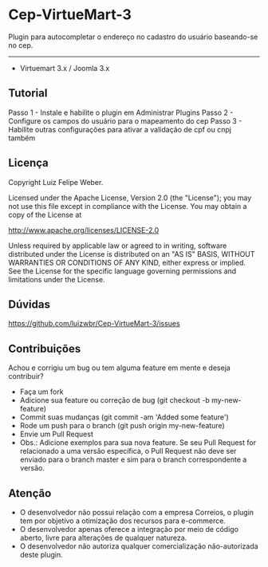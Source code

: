 # Cep-VirtueMart-3
Plugin para autocompletar o endereço no cadastro do usuário baseando-se no cep.

------------------------
* Virtuemart 3.x / Joomla 3.x

Tutorial
-------

Passo 1 - Instale e habilite o plugin em Administrar Plugins
Passo 2 - Configure os campos do usuário para o mapeamento do cep
Passo 3 - Habilite outras configurações para ativar a validação de cpf ou cnpj também

Licença
-------

Copyright Luiz Felipe Weber.

Licensed under the Apache License, Version 2.0 (the "License"); you may not use this file except in compliance with the License. You may obtain a copy of the License at

http://www.apache.org/licenses/LICENSE-2.0

Unless required by applicable law or agreed to in writing, software distributed under the License is distributed on an "AS IS" BASIS, WITHOUT WARRANTIES OR CONDITIONS OF ANY KIND, either express or implied. See the License for the specific language governing permissions and limitations under the License.


Dúvidas
----------

https://github.com/luizwbr/Cep-VirtueMart-3/issues

Contribuições
-------------

Achou e corrigiu um bug ou tem alguma feature em mente e deseja contribuir?

* Faça um fork
* Adicione sua feature ou correção de bug (git checkout -b my-new-feature)
* Commit suas mudanças (git commit -am 'Added some feature')
* Rode um push para o branch (git push origin my-new-feature)
* Envie um Pull Request
* Obs.: Adicione exemplos para sua nova feature. Se seu Pull Request for relacionado a uma versão específica, o Pull Request não deve ser enviado para o branch master e sim para o branch correspondente a versão.

Atenção
-------------

- O desenvolvedor não possui relação com a empresa Correios, o plugin tem por objetivo a otimização dos recursos para e-commerce. 
- O desenvolvedor apenas oferece a integração por meio de código aberto, livre para alterações de qualquer natureza. 
- O desenvolvedor não autoriza qualquer comercialização não-autorizada deste plugin.

